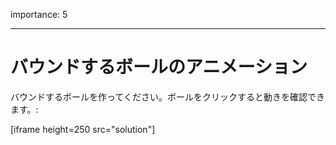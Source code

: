 importance: 5

---

# バウンドするボールのアニメーション

バウンドするボールを作ってください。ボールをクリックすると動きを確認できます。:

[iframe height=250 src="solution"]
